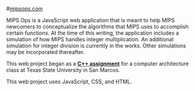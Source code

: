#[mipsops.com](http://mipsops.com)

MIPS Ops is a JavaScript web application that is meant to help MIPS newcomers to conceptualize the algorithms
that MIPS uses to accomplish certain functions. At the time of this writing, the application includes a simulation of
how MIPS handles integer multiplication. An additional simulation for integer division is currently in the works.
Other simulations may be incorporated thereafter.

This web project began as a **[C++ assignment](https://github.com/stcybrdgs/misclCpp/tree/master/mipsOps)** for a computer architecture class at Texas State University in San Marcos.

This web project uses JavaScript, CSS, and HTML.

